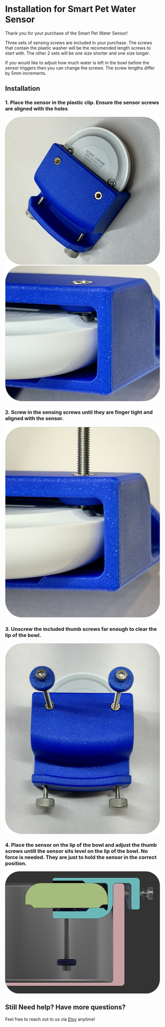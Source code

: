 # Installation for Smart Pet Water Sensor
Thank you for your purchase of the Smart Pet Water Sensor!

Three sets of sensing screws are included in your purchase. The screws that contain the plastic washer will be the recomended length screws to start with. The other 2 sets will be one size shorter and one size longer. 

If you would like to adjust how much water is left in the bowl before the sensor triggers then you can change the screws. The screw lengths differ by 5mm increments. 

## Installation
### **1. Place the sensor in the plastic clip. Ensure the sensor screws are aligned with the holes**
![Align 1](images/pet_wat_sen_install_align_1.png)
![Align 2](images/pet_wat_sen_install_align_2.png)
### **2. Screw in the sensing screws until they are finger tight and aligned with the sensor.**
![Installed Sensing Screws](images/pet_wat_sen_install_screw.png)
### **3. Unscrew the included thumb screws far enough to clear the lip of the bowl.**
![Sensor before it is installed on the bowl](images/pet_wat_sen_comp.png)
### **4. Place the sensor on the lip of the bowl and adjust the thumb screws untill the sensor sits level on the lip of the bowl. No force is needed. They are just to hold the sensor in the correct position.**
![Cros ssection of installed sensor](images/pet_wat_sen_install_bowl.png)

## Still Need help? Have more questions?
Feel free to reach out to us via [Etsy](https://watchtower3d.etsy.com) anytime!